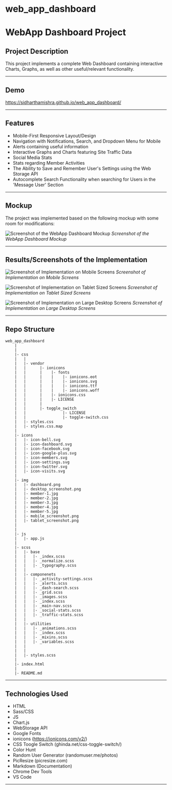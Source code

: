 # web_app_dashboard
# WebApp Dashboard Project

## Project Description

This project implements a complete Web Dashboard containing interactive Charts, Graphs, as well as other useful/relevant functionality.

---
## Demo

https://sidharthamishra.github.io/web_app_dashboard/

---
## Features

- Mobile-First Responsive Layout/Design
- Navigation with Notifications, Search, and Dropdown Menu for Mobile
- Alerts containing useful information
- Interactive Graphs and Charts featuring Site Traffic Data
- Social Media Stats
- Stats regarding Member Activities
- The Ability to Save and Remember User's Settings using the Web Storage API
- Autocomplete Search Functionality when searching for Users in the 'Message User' Section

---
## Mockup

The project was implemented based on the following mockup with some room for modifications:

![Screenshot of the WebApp Dashboard Mockup](img/dashboard.png)
*Screenshot of the WebApp Dashboard Mockup*


---
## Results/Screenshots of the Implementation

![Screenshot of Implementation on Mobile Screens](img/mobile_screenshot.png)
*Screenshot of Implementation on Mobile Screens*

![Screenshot of Implementation on Tablet Sized Screens](img/tablet_screenshot.png)
*Screenshot of Implementation on Tablet Sized Screens*

![Screenshot of Implementation on Large Desktop Screens](img/desktop_screenshot.png)
*Screenshot of Implementation on Large Desktop Screens*

---
## Repo Structure
```
web_app_dashboard
    |
    |
    |- css
    |   |
    |   |- vendor
    |   |      |- ionicons
    |   |      |    |- fonts
    |   |      |    |    |- ionicons.eot
    |   |      |    |    |- ionicons.svg  
    |   |      |    |    |- ionicons.ttf
    |   |      |    |    |- ionicons.woff
    |   |      |    |- ionicons.css
    |   |      |    |- LICENSE
    |   |      |
    |   |      |- toggle_switch
    |   |                |- LICENSE
    |   |                |- toggle-switch.css
    |   |- styles.css
    |   |- styles.css.map
    |
    |- icons
    |   |- icon-bell.svg
    |   |- icon-dashboard.svg
    |   |- icon-facebook.svg
    |   |- icon-google-plus.svg
    |   |- icon-members.svg
    |   |- icon-settings.svg
    |   |- icon-twitter.svg
    |   |- icon-visits.svg
    |
    |- img
    |   |- dashboard.png
    |   |- desktop_screenshot.png
    |   |- member-1.jpg
    |   |- member-2.jpg
    |   |- member-3.jpg
    |   |- member-4.jpg
    |   |- member-5.jpg
    |   |- mobile_screenshot.png
    |   |- tablet_screenshot.png
    |
    |
    |- js
    |   |- app.js
    |
    |- scss
    |   |- base
    |   |   |- _index.scss
    |   |   |- _normalize.scss
    |   |   |- _typography.scss
    |   |
    |   |- componenets
    |   |   |- _activity-settings.scss
    |   |   |- _alerts.scss
    |   |   |- _dash-search.scss
    |   |   |- _grid.scss
    |   |   |- _images.scss
    |   |   |- _index.scss
    |   |   |- _main-nav.scss
    |   |   |- _social-stats.scss
    |   |   |- _traffic-stats.scss
    |   |   
    |   |- utilities   
    |   |   |- _animations.scss
    |   |   |- _index.scss
    |   |   |- _mixins.scss
    |   |   |- _variables.scss
    |   |
    |   |
    |   |- styles.scss
    |    
    |- index.html
    |
    |- README.md

```

---
## Technologies Used

- HTML
- Sass/CSS
- JS
- Chart.js
- WebStorage API
- Google Fonts
- ionicons (https://ionicons.com/v2/)
- CSS Toogle Switch (ghinda.net/css-toggle-switch/)
- Color Hunt
- Random User Generator (randomuser.me/photos)
- PicResize (picresize.com)
- Markdown (Documentation) 
- Chrome Dev Tools
- VS Code

---
